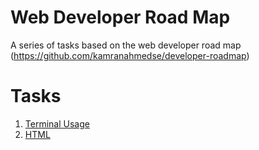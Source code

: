 # Web Developer Road Map
A series of tasks based on the web developer road map (https://github.com/kamranahmedse/developer-roadmap)

# Tasks
1. [Terminal Usage](terminal/README.md)
2. [HTML](html/README.md)